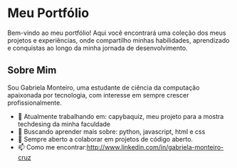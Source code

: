 # Meu Portfólio

Bem-vindo ao meu portfólio! Aqui você encontrará uma coleção dos meus projetos e experiências, onde compartilho minhas habilidades, aprendizado e conquistas ao longo da minha jornada de desenvolvimento.

## Sobre Mim

Sou Gabriela Monteiro, uma estudante de ciência da computação apaixonada por tecnologia, com interesse em sempre crescer profissionalmente. 

- 🔭 Atualmente trabalhando em: capybaquiz, meu projeto para a mostra techdesing da minha faculdade
- 🌱 Buscando aprender mais sobre: python, javascript, html e css
- 👯 Sempre aberto a colaborar em projetos de código aberto.
- 📫 Como me encontrar:http://www.linkedin.com/in/gabriela-monteiro-cruz
